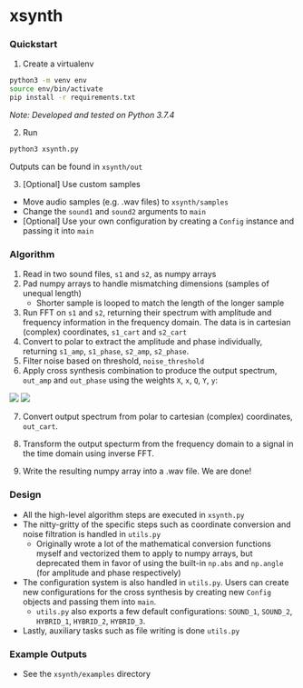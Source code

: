 # xsynth

### Quickstart

1. Create a virtualenv

```sh
python3 -m venv env
source env/bin/activate
pip install -r requirements.txt
```
_Note: Developed and tested on Python 3.7.4_

2. Run

```sh
python3 xsynth.py
```

Outputs can be found in `xsynth/out`

3. [Optional] Use custom samples
- Move audio samples (e.g. .wav files) to `xsynth/samples`
- Change the `sound1` and `sound2` arguments to `main`
- [Optional] Use your own configuration by creating a `Config` instance and passing it into `main`

### Algorithm
1. Read in two sound files, `s1` and `s2`, as numpy arrays
2. Pad numpy arrays to handle mismatching dimensions (samples of unequal length)
    - Shorter sample is looped to match the length of the longer sample
3. Run FFT on `s1` and `s2`, returning their spectrum with amplitude and frequency information in the frequency domain. The data is in cartesian (complex) coordinates, `s1_cart` and `s2_cart`
4. Convert to polar to extract the amplitude and phase individually, returning `s1_amp`, `s1_phase`, `s2_amp`, `s2_phase`.
5. Filter noise based on threshold, `noise_threshold`
6. Apply cross synthesis combination to produce the output spectrum, `out_amp` and `out_phase` using the weights `X`, `x`, `Q`, `Y`, `y`:

<img src="https://render.githubusercontent.com/render/math?math=out_{amp} = X s1_{amp} %2B x s2_{amp} %2B Q(\sqrt{s1_{amp} s2_{amp}})">

<img src="https://render.githubusercontent.com/render/math?math=out_{phase} = Y s1_{phase} %2B y s2_{phase}">

7. Convert output spectrum from polar to cartesian (complex) coordinates, `out_cart`.

8. Transform the output specturm from the frequency domain to a signal in the time domain using inverse FFT.

9. Write the resulting numpy array into a .wav file. We are done!

### Design

- All the high-level algorithm steps are executed in `xsynth.py`
- The nitty-gritty of the specific steps such as coordinate conversion and noise filtration is handled in `utils.py`
    - Originally wrote a lot of the mathematical conversion functions myself and vectorized them to apply to numpy arrays, but deprecated them in favor of using the built-in `np.abs` and `np.angle` (for amplitude and phase respectively)
- The configuration system is also handled in `utils.py`. Users can create new configurations for the cross synthesis by creating new `Config` objects and passing them into `main`.
    - `utils.py` also exports a few default configurations: `SOUND_1`, `SOUND_2`, `HYBRID_1`, `HYBRID_2`, `HYBRID_3`.
- Lastly, auxiliary tasks such as file writing is done `utils.py`

### Example Outputs

- See the `xsynth/examples` directory
